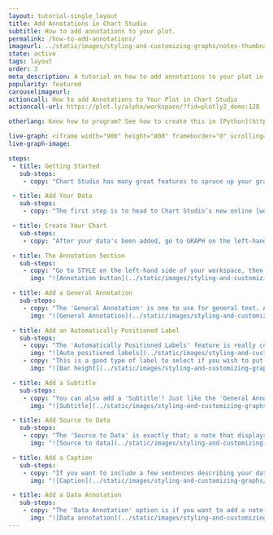 ```yaml
---
layout: tutorial-single_layout
title: Add Annotations in Chart Studio
subtitle: How to add annotations to your plot.
permalink: /how-to-add-annotations/
imageurl: ../static/images/styling-and-customizing-graphs/notes-thumbnail.png
state: active
tags: layout
order: 3
meta_description: A tutorial on how to add annotations to your plot in Chart Studio.
popularity: featured
carouselimageurl:
actioncall: How to add Annotations to Your Plot in Chart Studio
actioncall-url: https://plot.ly/alpha/workspace/?fid=plotly2_demo:128

otherlang: Know how to program? See how to create this in [Python](https://plot.ly/python/text-and-annotations/ ) or [R](https://plot.ly/r/text-and-annotations/).

live-graph: <iframe width="900" height="800" frameborder="0" scrolling="no" src="https://plot.ly/~plotly2_demo/128.embed"></iframe>
live-graph-image:

steps:
 - title: Getting Started
   sub-steps:
    - copy: "Chart Studio has many great features to spruce up your graphs, including how to [add a logo](http://help.plot.ly/logos/), but did you know that you can also add notes or annotations to your plot? We've got a few to choose from, so let's go!"

 - title: Add Your Data
   sub-steps:
    - copy: "The first step is to head to Chart Studio’s new online [workspace](https://plot.ly/create) and [add your data](http://help.plot.ly/add-data-to-the-plotly-grid/)."

 - title: Create Your Chart
   sub-steps:
    - copy: "After your data's been added, go to GRAPH on the left-hand side, then 'Create'. Choose your 'Chart type', and add your traces using the X and Y dropdown (this section is different depending on the chart type)."

 - title: The Annotation Section
   sub-steps:
    - copy: "Go to STYLE on the left-hand side of your workspace, then 'Notes'. Click on the blue '+ Annotation' button at the top of the panel and scroll down the dropdown menu. You're given a few choices, which are all described below."
      img: "![Annotation button](../static/images/styling-and-customizing-graphs/annotation-menu.png)"

 - title: Add a General Annotation
   sub-steps:
    - copy: "The 'General Annotation' is one to use for general text. Add your note in the 'Note Editor' and feel free to change the typeface, color and size of your text. Note that certain colors and typeface are available with a [PRO subscription](https://plot.ly/products/cloud/). You can add an arrow to your text, which is great if you wish to point to a specific place on your plot. There's also an option of positioning your text horizontally and vertically, relative to the canvas or axis."
      img: "![General Annotation](../static/images/styling-and-customizing-graphs/general-annotation.png)"

 - title: Add an Automatically Positioned Label
   sub-steps:
    - copy: "The 'Automatically Positioned Labels' feature is really cool. Once you've selected that option, place your cursor on any data point on your plot and then click. The data point can then be moved around on your plot. You can also add an arrow to your data point annotation, and positioning your text horizontally and vertically relative to the data point."
      img: "![Auto positioned labels](../static/images/styling-and-customizing-graphs/autoposition labels.gif)"
    - copy: "This is a good type of label to select if you wish to put the value of each bar on top of that bar. You just need to type the special token of your value in the text box. In the image below, you'll see the steps we took to show the value of each bar."
      img: "![Bar height](../static/images/styling-and-customizing-graphs/bar-height.gif)"

 - title: Add a Subtitle
   sub-steps:
    - copy: "You can also add a 'Subtitle'! Just like the 'General Annotation', you can choose your typeface, color and size of your subtitle, and play with the positioning."
      img: "![Subtitle](../static/images/styling-and-customizing-graphs/subtitle.png)"

 - title: Add Source to Data
   sub-steps:
    - copy: "The 'Source to Data' is exactly that; a note that displays where your data is from. We've typed our source in the 'Note Editor' and a little pop-up with the URL field is shown. That's where we'll add the link to the data source. We'll also move the note on our plot to the bottom right-hand corner of our plot by dragging it there."
      img: "![Source to data](../static/images/styling-and-customizing-graphs/data-source.gif)"

 - title: Add a Caption
   sub-steps:
    - copy: "If you want to include a few sentences describing your data and/or graph, including some of the information you gathered from it, you can do with with the 'Caption' option."
      img: "![Caption](../static/images/styling-and-customizing-graphs/caption.png)"

 - title: Add a Data Annotation
   sub-steps:
    - copy: "The 'Data Annotation' option is if you want to add a note to a specific data set. Again, the note can be moved around on your plot. You can also add an arrow, and you can position this annotation horizontally and vertically relative to the canvas or axis."
      img: "![Data annotation](../static/images/styling-and-customizing-graphs/data annotations-korea.png)"
---
```



